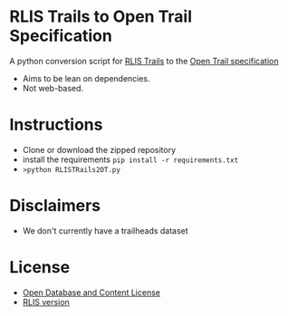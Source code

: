 RLIS Trails to Open Trail Specification
=================

A python conversion script for [RLIS Trails](http://rlisdiscovery.oregonmetro.gov/?action=viewDetail&layerID=2404) to the [Open Trail specification](http://www.codeforamerica.org/specifications/trails/spec.html)

* Aims to be lean on dependencies.
* Not web-based.


Instructions
===========

* Clone or download the zipped repository
* install the requirements `pip install -r requirements.txt`
* `>python RLISTRails2OT.py`

Disclaimers
==========

* We don't currently have a trailheads dataset

License
=======

* [Open Database and Content License](http://opendatacommons.org/licenses/odbl/)
* [RLIS version](http://www.oregonmetro.gov/sites/default/files/Open_Database_and_Content_Licenses.pdf)
